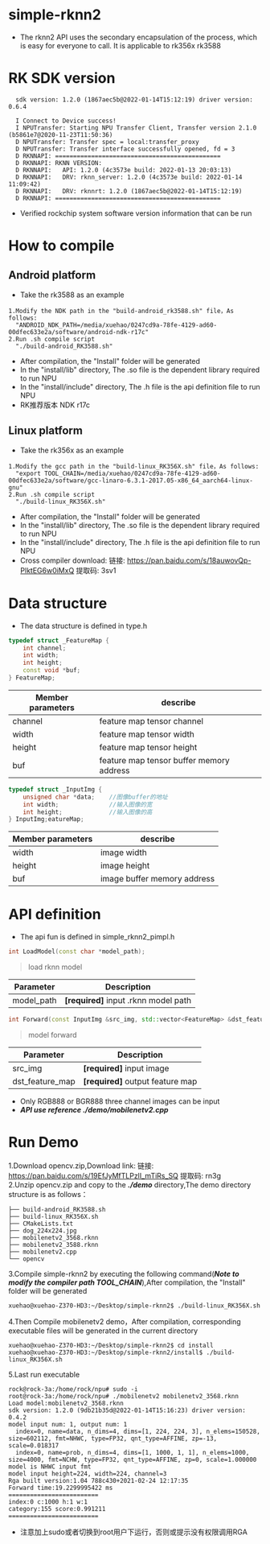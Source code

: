 # simple-rknn2
* The rknn2 API uses the secondary encapsulation of the process, which is easy for everyone to call. It is applicable to rk356x rk3588
# RK SDK version
```
  sdk version: 1.2.0 (1867aec5b@2022-01-14T15:12:19) driver version: 0.6.4

  I Connect to Device success!
  I NPUTransfer: Starting NPU Transfer Client, Transfer version 2.1.0 (b5861e7@2020-11-23T11:50:36)
  D NPUTransfer: Transfer spec = local:transfer_proxy
  D NPUTransfer: Transfer interface successfully opened, fd = 3
  D RKNNAPI: ==============================================
  D RKNNAPI: RKNN VERSION:
  D RKNNAPI:   API: 1.2.0 (4c3573e build: 2022-01-13 20:03:13)
  D RKNNAPI:   DRV: rknn_server: 1.2.0 (4c3573e build: 2022-01-14 11:09:42)
  D RKNNAPI:   DRV: rknnrt: 1.2.0 (1867aec5b@2022-01-14T15:12:19)
  D RKNNAPI: ==============================================
```
* Verified rockchip system software version information that can be run
# How to compile
## Android platform
* Take the rk3588 as an example
```
1.Modify the NDK path in the "build-android_rk3588.sh" file，As follows:
  "ANDROID_NDK_PATH=/media/xuehao/0247cd9a-78fe-4129-ad60-00dfec633e2a/software/android-ndk-r17c"
2.Run .sh compile script
  "./build-android_RK3588.sh"
```
* After compilation, the "Install" folder will be generated
* In the "install/lib" directory, The .so file is the dependent library required to run NPU
* In the "install/include" directory, The .h file is the api definition file to run NPU
* RK推荐版本 NDK r17c
## Linux platform
* Take the rk356x as an example
```
1.Modify the gcc path in the "build-linux_RK356X.sh" file，As follows:
  "export TOOL_CHAIN=/media/xuehao/0247cd9a-78fe-4129-ad60-00dfec633e2a/software/gcc-linaro-6.3.1-2017.05-x86_64_aarch64-linux-gnu"
2.Run .sh compile script
  "./build-linux_RK356X.sh"
```
* After compilation, the "Install" folder will be generated
* In the "install/lib" directory, The .so file is the dependent library required to run NPU
* In the "install/include" directory, The .h file is the api definition file to run NPU
* Cross compiler download: 链接: https://pan.baidu.com/s/18auwovQp-PlktEG6w0iMxQ 提取码: 3sv1
# Data structure
* The data structure is defined in type.h
```c++
typedef struct _FeatureMap {
    int channel;
    int width;
    int height;
    const void *buf;
} FeatureMap;

```

| Member parameters  | describe                                       
| -------------------| ------------------------------------------|
| channel            | feature map tensor channel                |
| width              | feature map tensor width                  |
| height             | feature map tensor height                 |
| buf                | feature map tensor buffer memory address  |

```c++
typedef struct _InputImg {
    unsigned char *data;    //图像buffer的地址
    int width;              //输入图像的宽
    int height;             //输入图像的高
} InputImg;eatureMap;

```
| Member parameters  | describe                                       
| -------------------| ------------------------------------------|
| width              | image width                               |
| height             | image height                              |
| buf                | image buffer memory address               |
# API definition
* The api fun is defined in simple_rknn2_pimpl.h
```C++
int LoadModel(const char *model_path);
```
> load rknn model

| Parameter | Description                          |
| --------- | ------------------------------------ |
| model_path| **[required]** input .rknn model path|

```C++
int Forward(const InputImg &src_img, std::vector<FeatureMap> &dst_feature_map);
```
> model forward

| Parameter      | Description                          |
| ---------------| ------------------------------------ |
| src_img        | **[required]** input image           |
| dst_feature_map| **[required]** output feature map    |

* Only RGB888 or BGR888 three channel images can be input
* ***API use reference ./demo/mobilenetv2.cpp***
# Run Demo
1.Download opencv.zip,Download link: 链接: https://pan.baidu.com/s/19EfJyMfTLPzlI_mTiRs_SQ 提取码: rn3g \
2.Unzip opencv.zip and copy to the ***./demo*** directory,The demo directory structure is as follows：
```
├── build-android_RK3588.sh
├── build-linux_RK356X.sh
├── CMakeLists.txt
├── dog_224x224.jpg
├── mobilenetv2_3568.rknn
├── mobilenetv2_3588.rknn
├── mobilenetv2.cpp
└── opencv

```
3.Compile simple-rknn2 by executing the following command(***Note to modify the compiler path TOOL_CHAIN***),After compilation, the "Install" folder will be generated
```
xuehao@xuehao-Z370-HD3:~/Desktop/simple-rknn2$ ./build-linux_RK356X.sh
```
4.Then Compile mobilenetv2 demo，After compilation, corresponding executable files will be generated in the current directory
```
xuehao@xuehao-Z370-HD3:~/Desktop/simple-rknn2$ cd install
xuehao@xuehao-Z370-HD3:~/Desktop/simple-rknn2/install$ ./build-linux_RK356X.sh
```
5.Last run executable
```
rock@rock-3a:/home/rock/npu# sudo -i
root@rock-3a:/home/rock/npu# ./mobilenetv2 mobilenetv2_3568.rknn 
Load model:mobilenetv2_3568.rknn
sdk version: 1.2.0 (9db21b35d@2022-01-14T15:16:23) driver version: 0.4.2
model input num: 1, output num: 1
  index=0, name=data, n_dims=4, dims=[1, 224, 224, 3], n_elems=150528, size=602112, fmt=NHWC, type=FP32, qnt_type=AFFINE, zp=-13, scale=0.018317
  index=0, name=prob, n_dims=4, dims=[1, 1000, 1, 1], n_elems=1000, size=4000, fmt=NCHW, type=FP32, qnt_type=AFFINE, zp=0, scale=1.000000
model is NHWC input fmt
model input height=224, width=224, channel=3
Rga built version:1.04 788c430+2021-02-24 12:17:35
Forward time:19.2299995422 ms
=========================
index:0 c:1000 h:1 w:1
category:155 score:0.991211
=========================

```
* 注意加上sudo或者切换到root用户下运行，否则或提示没有权限调用RGA
